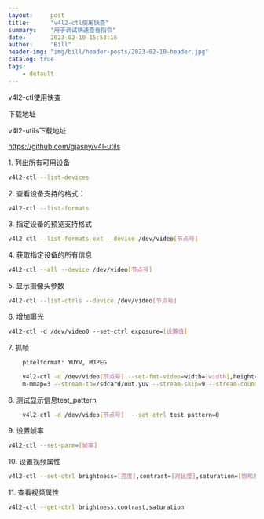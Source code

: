 ```yaml
---
layout:     post
title:      "v4l2-ctl使用快查"
summary:    "用于调试快速查看指令"
date:       2023-02-10 15:53:16
author:     "Bill"
header-img: "img/bill/header-posts/2023-02-10-header.jpg"
catalog: true
tags:
    - default
---
```


v4l2-ctl使用快查


下载地址

v4l2-utils下载地址

<https://github.com/gjasny/v4l-utils>

1\. 列出所有可用设备

```bash
v4l2-ctl --list-devices
```

2\. 查看设备支持的格式：

```bash
v4l2-ctl --list-formats
```

3\. 指定设备的预览支持格式

```bash
v4l2-ctl --list-formats-ext --device /dev/video[节点号]
```

4\. 获取指定设备的所有信息

```bash
v4l2-ctl --all --device /dev/video[节点号]
```

5\. 显示摄像头参数

```bash
v4l2-ctl --list-ctrls --device /dev/video[节点号]
```

6\. 增加曝光

```bash
v4l2-ctl -d /dev/video0 --set-ctrl exposure=[设置值]
```

7\. 抓帧

```bash
    pixelformat: YUYV, MJPEG

    v4l2-ctl -d /dev/video[节点号] --set-fmt-video=width=[width],height=[height],pixelformat=[pixelformat] --stream-mmap=3 --stream-to=/sdcard/out.yuv --stream-skip=9 --stream-count=1
    m-mmap=3 --stream-to=/sdcard/out.yuv --stream-skip=9 --stream-count=1
```

8\. 测试显示信息test\_pattern

``` bash
    v4l2-ctl -d /dev/video[节点号]  --set-ctrl test_pattern=0
```

9\. 设置帧率

```bash
v4l2-ctl --set-parm=[帧率]
```

10\. 设置视频属性

```bash
v4l2-ctl --set-ctrl brightness=[亮度],contrast=[对比度],saturation=[饱和度]
```

11\. 查看视频属性

```bash
v4l2-ctl --get-ctrl brightness,contrast,saturation
```

